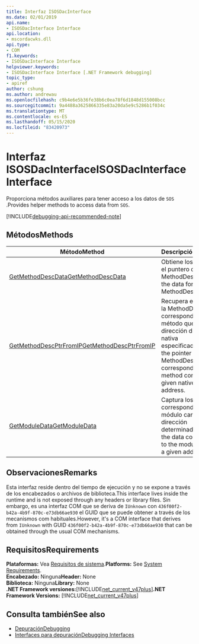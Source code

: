 ```yaml
---
title: Interfaz ISOSDacInterface
ms.date: 02/01/2019
api.name:
- ISOSDacInterface Interface
api.location:
- mscordacwks.dll
api.type:
- COM
f1.keywords:
- ISOSDacInterface Interface
helpviewer.keywords:
- ISOSDacInterface Interface [.NET Framework debugging]
topic_type:
- apiref
author: cshung
ms.author: andrewau
ms.openlocfilehash: c9b4e6e5b36fe38b6c0ea78f6d1848d155008bcc
ms.sourcegitcommit: 9a4488a3625866335e83a20da5e9c5286b1f034c
ms.translationtype: MT
ms.contentlocale: es-ES
ms.lasthandoff: 05/15/2020
ms.locfileid: "83420973"
---
```

# <a name="isosdacinterface-interface"></a><span data-ttu-id="b8407-102">Interfaz ISOSDacInterface</span><span class="sxs-lookup"><span data-stu-id="b8407-102">ISOSDacInterface Interface</span></span>

<span data-ttu-id="b8407-103">Proporciona métodos auxiliares para tener acceso a los datos de `SOS` .</span><span class="sxs-lookup"><span data-stu-id="b8407-103">Provides helper methods to access data from `SOS`.</span></span>

[!INCLUDE[debugging-api-recommended-note](../../../../includes/debugging-api-recommended-note.md)]

## <a name="methods"></a><span data-ttu-id="b8407-104">Métodos</span><span class="sxs-lookup"><span data-stu-id="b8407-104">Methods</span></span>

| <span data-ttu-id="b8407-105">Método</span><span class="sxs-lookup"><span data-stu-id="b8407-105">Method</span></span>                                                                                                               | <span data-ttu-id="b8407-106">Descripción</span><span class="sxs-lookup"><span data-stu-id="b8407-106">Description</span></span>                                                                                                                   |
| -------------------------------------------------------------------------------------------------------------------- | ----------------------------------------------------------------------------------------------------------------------------- |
| [<span data-ttu-id="b8407-107">GetMethodDescData</span><span class="sxs-lookup"><span data-stu-id="b8407-107">GetMethodDescData</span></span>](isosdacinterface-getmethoddescdata-method.md) | <span data-ttu-id="b8407-108">Obtiene los datos para el puntero de MethodDesc dado.</span><span class="sxs-lookup"><span data-stu-id="b8407-108">Gets the data for the given MethodDesc pointer.</span></span> |
| [<span data-ttu-id="b8407-109">GetMethodDescPtrFromIP</span><span class="sxs-lookup"><span data-stu-id="b8407-109">GetMethodDescPtrFromIP</span></span>](isosdacinterface-getmethoddescptrfromip-method.md) | <span data-ttu-id="b8407-110">Recupera el puntero de la MethodDesc correspondiente al método que contiene la dirección de instrucción nativa especificada.</span><span class="sxs-lookup"><span data-stu-id="b8407-110">Retrieves the pointer of the MethodDesc corresponding the method containing the given native instruction address.</span></span> |
| [<span data-ttu-id="b8407-111">GetModuleData</span><span class="sxs-lookup"><span data-stu-id="b8407-111">GetModuleData</span></span>](isosdacinterface-getmoduledata-method.md)| <span data-ttu-id="b8407-112">Captura los datos correspondientes al módulo cargado en una dirección determinada.</span><span class="sxs-lookup"><span data-stu-id="b8407-112">Fetches the data corresponding to the module loaded at a given address.</span></span> |

## <a name="remarks"></a><span data-ttu-id="b8407-113">Observaciones</span><span class="sxs-lookup"><span data-stu-id="b8407-113">Remarks</span></span>

<span data-ttu-id="b8407-114">Esta interfaz reside dentro del tiempo de ejecución y no se expone a través de los encabezados o archivos de biblioteca.</span><span class="sxs-lookup"><span data-stu-id="b8407-114">This interface lives inside the runtime and is not exposed through any headers or library files.</span></span> <span data-ttu-id="b8407-115">Sin embargo, es una interfaz COM que se deriva de `IUnknown` con `436f00f2-b42a-4b9f-870c-e73db66ae930` el GUID que se puede obtener a través de los mecanismos com habituales.</span><span class="sxs-lookup"><span data-stu-id="b8407-115">However, it's a COM interface that derives from `IUnknown` with GUID `436f00f2-b42a-4b9f-870c-e73db66ae930` that can be obtained through the usual COM mechanisms.</span></span>

## <a name="requirements"></a><span data-ttu-id="b8407-116">Requisitos</span><span class="sxs-lookup"><span data-stu-id="b8407-116">Requirements</span></span>

<span data-ttu-id="b8407-117">**Plataformas:** Vea [Requisitos de sistema](../../get-started/system-requirements.md).</span><span class="sxs-lookup"><span data-stu-id="b8407-117">**Platforms:** See [System Requirements](../../get-started/system-requirements.md).</span></span>  
<span data-ttu-id="b8407-118">**Encabezado:** Ninguna</span><span class="sxs-lookup"><span data-stu-id="b8407-118">**Header:** None</span></span>  
<span data-ttu-id="b8407-119">**Biblioteca:** Ninguna</span><span class="sxs-lookup"><span data-stu-id="b8407-119">**Library:** None</span></span>  
<span data-ttu-id="b8407-120">**.NET Framework versiones:**[!INCLUDE[net_current_v47plus](../../../../includes/net-current-v47plus.md)]</span><span class="sxs-lookup"><span data-stu-id="b8407-120">**.NET Framework Versions:** [!INCLUDE[net_current_v47plus](../../../../includes/net-current-v47plus.md)]</span></span>

## <a name="see-also"></a><span data-ttu-id="b8407-121">Consulta también</span><span class="sxs-lookup"><span data-stu-id="b8407-121">See also</span></span>

- [<span data-ttu-id="b8407-122">Depuración</span><span class="sxs-lookup"><span data-stu-id="b8407-122">Debugging</span></span>](index.md)
- [<span data-ttu-id="b8407-123">Interfaces para depuración</span><span class="sxs-lookup"><span data-stu-id="b8407-123">Debugging Interfaces</span></span>](debugging-interfaces.md)
